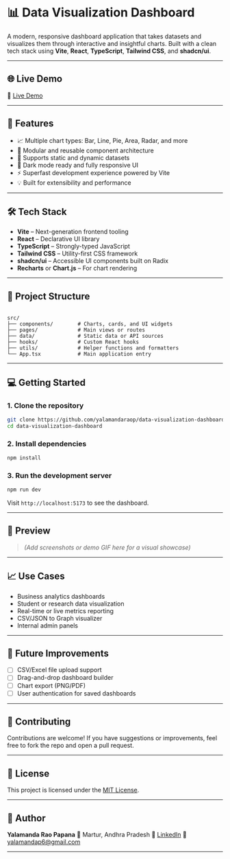 
# 📊 Data Visualization Dashboard

A modern, responsive dashboard application that takes datasets and visualizes them through interactive and insightful charts. Built with a clean tech stack using **Vite**, **React**, **TypeScript**, **Tailwind CSS**, and **shadcn/ui**.

---
## 🌐 Live Demo

🔗 [Live Demo ](https://shimmering-gingersnap-1b3dc1.netlify.app/)

---

## 🚀 Features

- 📈 Multiple chart types: Bar, Line, Pie, Area, Radar, and more
- 🧩 Modular and reusable component architecture
- 🧮 Supports static and dynamic datasets
- 🎨 Dark mode ready and fully responsive UI
- ⚡ Superfast development experience powered by Vite
- 💡 Built for extensibility and performance

---

## 🛠 Tech Stack

- **Vite** – Next-generation frontend tooling
- **React** – Declarative UI library
- **TypeScript** – Strongly-typed JavaScript
- **Tailwind CSS** – Utility-first CSS framework
- **shadcn/ui** – Accessible UI components built on Radix
- **Recharts** or **Chart.js** – For chart rendering

---

## 📂 Project Structure

```

src/
├── components/        # Charts, cards, and UI widgets
├── pages/             # Main views or routes
├── data/              # Static data or API sources
├── hooks/             # Custom React hooks
├── utils/             # Helper functions and formatters
└── App.tsx            # Main application entry

````

---

## 💻 Getting Started

### 1. Clone the repository
```bash
git clone https://github.com/yalamandaraop/data-visualization-dashboard.git
cd data-visualization-dashboard
````

### 2. Install dependencies

```bash
npm install
```

### 3. Run the development server

```bash
npm run dev
```

Visit `http://localhost:5173` to see the dashboard.

---

## 📸 Preview

> *(Add screenshots or demo GIF here for a visual showcase)*

---

## 📈 Use Cases

* Business analytics dashboards
* Student or research data visualization
* Real-time or live metrics reporting
* CSV/JSON to Graph visualizer
* Internal admin panels

---

## 🔧 Future Improvements

* [ ] CSV/Excel file upload support
* [ ] Drag-and-drop dashboard builder
* [ ] Chart export (PNG/PDF)
* [ ] User authentication for saved dashboards

---

## 🤝 Contributing

Contributions are welcome!
If you have suggestions or improvements, feel free to fork the repo and open a pull request.

---

## 📄 License

This project is licensed under the [MIT License](LICENSE).

---

## 👤 Author

**Yalamanda Rao Papana**
📍 Martur, Andhra Pradesh
🔗 [LinkedIn](https://www.linkedin.com/in/yalamanda-rao-papana-5309b9284)
📧 [yalamandap6@gmail.com](mailto:yalamandap6@gmail.com)

---


